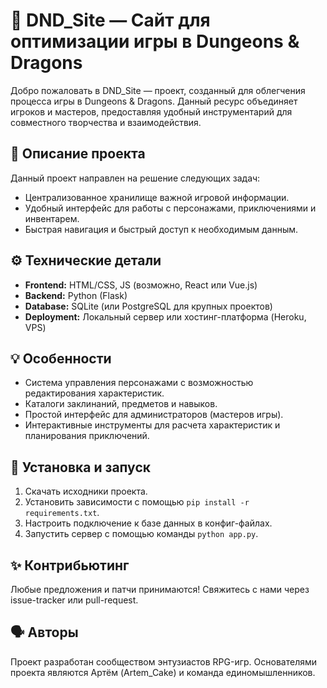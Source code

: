 # 🎲 DND_Site — Сайт для оптимизации игры в Dungeons & Dragons

Добро пожаловать в DND_Site — проект, созданный для облегчения процесса игры в Dungeons & Dragons. Данный ресурс объединяет игроков и мастеров, предоставляя удобный инструментарий для совместного творчества и взаимодействия.

## 📌 Описание проекта

Данный проект направлен на решение следующих задач:
- Централизованное хранилище важной игровой информации.
- Удобный интерфейс для работы с персонажами, приключениями и инвентарем.
- Быстрая навигация и быстрый доступ к необходимым данным.

## ⚙️ Технические детали

- **Frontend:** HTML/CSS, JS (возможно, React или Vue.js)
- **Backend:** Python (Flask)
- **Database:** SQLite (или PostgreSQL для крупных проектов)
- **Deployment:** Локальный сервер или хостинг-платформа (Heroku, VPS)

## 💡 Особенности

- Система управления персонажами с возможностью редактирования характеристик.
- Каталоги заклинаний, предметов и навыков.
- Простой интерфейс для администраторов (мастеров игры).
- Интерактивные инструменты для расчета характеристик и планирования приключений.

## 🔧 Установка и запуск

1. Скачать исходники проекта.
2. Установить зависимости с помощью `pip install -r requirements.txt`.
3. Настроить подключение к базе данных в конфиг-файлах.
4. Запустить сервер с помощью команды `python app.py`.

## ✨ Контрибьютинг

Любые предложения и патчи принимаются! Свяжитесь с нами через issue-tracker или pull-request.

## 🗣 Авторы

Проект разработан сообществом энтузиастов RPG-игр. Основателями проекта являются Артём (Artem_Cake) и команда единомышленников.